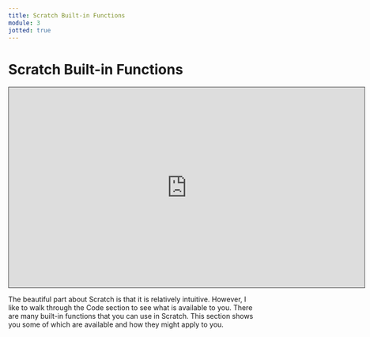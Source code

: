 ```yaml
---
title: Scratch Built-in Functions
module: 3
jotted: true
---
```


# Scratch Built-in Functions

<iframe src="https://umontana.hosted.panopto.com/Panopto/Pages/Embed.aspx?id=f6588609-eaba-4e59-8f11-b0f3012b7c53&autoplay=false&offerviewer=true&showtitle=true&showbrand=false&captions=false&interactivity=none" height="405" width="720" style="border: 1px solid #464646;" allowfullscreen allow="autoplay" aria-label="Panopto Embedded Video Player"></iframe>

The beautiful part about Scratch is that it is relatively intuitive.  However, I like to walk through the Code section to see what is available to you.  There are many built-in functions that you can use in Scratch.  This section shows you some of which are available and how they might apply to you.

